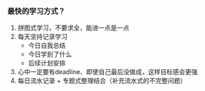 ### 最快的学习方式？
1. 拼图式学习，不要求全，能进一点是一点
2. 每天坚持记录学习
   - 今日自我总结
   - 今日学到了什么
   - 后续计划安排
3. 心中一定要有deadline、即使自己最后没做成，这样目标感会更强
4. 每日流水记录 + 专题式整理结合（补充流水式的不完整问题）

